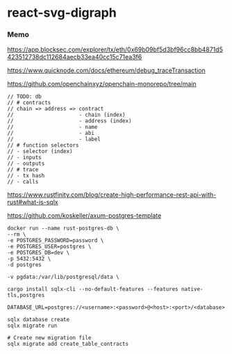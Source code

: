 # react-svg-digraph

### Memo

https://app.blocksec.com/explorer/tx/eth/0x69b09bf5d3bf96cc8bb4871d5423512738dc112684aecb33ea40cc15c71ea3f6

https://www.quicknode.com/docs/ethereum/debug_traceTransaction

https://github.com/openchainxyz/openchain-monorepo/tree/main

```
// TODO: db
// # contracts
// chain => address => contract
//                     - chain (index)
//                     - address (index)
//                     - name
//                     - abi
//                     - label
// # function selectors
// - selector (index)
// - inputs
// - outputs
// # trace
// - tx hash
// - calls
```

https://www.rustfinity.com/blog/create-high-performance-rest-api-with-rust#what-is-sqlx

https://github.com/koskeller/axum-postgres-template

```shell
docker run --name rust-postgres-db \
--rm \
-e POSTGRES_PASSWORD=password \
-e POSTGRES_USER=postgres \
-e POSTGRES_DB=dev \
-p 5432:5432 \
-d postgres

-v pgdata:/var/lib/postgresql/data \

cargo install sqlx-cli --no-default-features --features native-tls,postgres

DATABASE_URL=postgres://<username>:<password>@<host>:<port>/<database>

sqlx database create
sqlx migrate run

# Create new migration file
sqlx migrate add create_table_contracts

```
